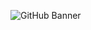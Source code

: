 ![GitHub Banner](https://github.com/subtalegames/.github/assets/24438483/e3d67c87-6d38-4166-8c0e-5dd067907807)
